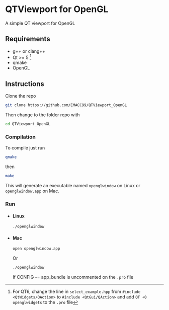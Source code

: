 # QTViewport for OpenGL

A simple QT viewport for OpenGL

## Requirements

* g++ or clang++
* Qt >= 5 [^1]
* qmake
* OpenGL

## Instructions

Clone the repo

```sh
git clone https://github.com/EMACC99/QTViewport_OpenGL
```

Then change to the folder repo with

```sh
cd QTViewport_OpenGL
```

### Compilation

To compile just run

```sh
qmake
```

then

```sh
make
```

This will generate an executable named `openglwindow` on Linux or `openglwindow.app` on Mac.

### Run

* #### Linux

    ```sh
    ./openglwindow
    ```

* #### Mac

    ```sh
    open openglwindow.app
    ```

    Or

    ```sh
    ./openglwindow
    ```

    If CONFIG -= app_bundle is uncommented on the `.pro` file

[^1]: For QT6, change the line in `select_example.hpp` from `#include <QtWidgets/QAction>` to `#include <QtGui/QAction>` and add `QT +0 openglwidgets` to the `.pro` file
